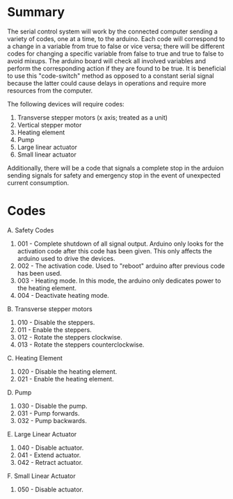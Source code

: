 # Summary

The serial control system will work by the connected computer sending a 
variety of codes, one at a time, to the arduino. Each code will correspond 
to a change in a variable from true to false or vice versa; there will be 
different codes for changing a specific variable from false to true and 
true to false to avoid mixups. The arduino board will check all involved 
variables and perform the corresponding action if they are found to be 
true. It is beneficial to use this "code-switch" method as opposed to a 
constant serial signal because the latter could cause delays in operations 
and require more resources from the computer.

The following devices will require codes:

1. Transverse stepper motors (x axis; treated as a unit)
2. Vertical stepper motor
3. Heating element
4. Pump
5. Large linear actuator
6. Small linear actuator

Additionally, there will be a code that signals a complete stop in 
the arduion sending signals for safety and emergency stop in the event of 
unexpected current consumption.

# Codes

A. Safety Codes

1. 001 - Complete shutdown of all signal output. Arduino only looks for 
the activation code after this code has been given. This only affects the 
arduino used to drive the devices.
2. 002 - The activation code. Used to "reboot" arduino after previous 
code has been used.
3. 003 - Heating mode. In this mode, the arduino only dedicates power 
to the heating element.
4. 004 - Deactivate heating mode.

B. Transverse stepper motors

1. 010 - Disable the steppers.
2. 011 - Enable the steppers.
3. 012 - Rotate the steppers clockwise.
4. 013 - Rotate the steppers counterclockwise.

C. Heating Element

1. 020 - Disable the heating element.
2. 021 - Enable the heating element.

D. Pump

1. 030 - Disable the pump.
2. 031 - Pump forwards.
3. 032 - Pump backwards.

E. Large Linear Actuator

1. 040 - Disable actuator.
2. 041 - Extend actuator.
3. 042 - Retract actuator.

F. Small Linear Actuator

1. 050 - Disable actuator.
